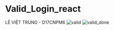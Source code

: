 # Valid_Login_react
LÊ VIỆT TRUNG - D17CNPM6
![valid](https://github.com/user-attachments/assets/2ee51ae0-b12f-4f81-bfa8-139b25cbe291)
![valid_done](https://github.com/user-attachments/assets/623ac895-39cf-4166-a891-24b4477de399)
